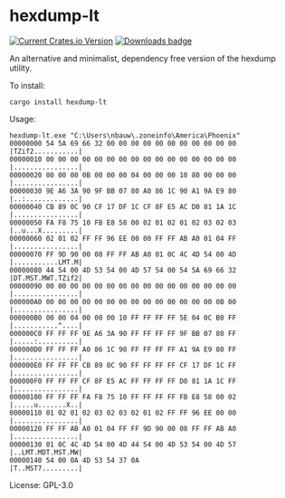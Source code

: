 # hexdump-lt

[![Current Crates.io Version](https://img.shields.io/crates/v/hexdump-lt.svg)](https://crates.io/crates/hexdump-lt)
[![Downloads badge](https://img.shields.io/crates/d/hexdump-lt.svg)](https://crates.io/crates/hexdump-lt)


An alternative and minimalist, dependency free version of the hexdump utility.

To install:
```
cargo install hexdump-lt
````

Usage:
```text
hexdump-lt.exe "C:\Users\nbauw\.zoneinfo\America\Phoenix"
00000000 54 5A 69 66 32 00 00 00 00 00 00 00 00 00 00 00 |TZif2...........|
00000010 00 00 00 00 00 00 00 00 00 00 00 00 00 00 00 00 |................|
00000020 00 00 00 0B 00 00 00 04 00 00 00 10 80 00 00 00 |................|
00000030 9E A6 3A 90 9F BB 07 80 A0 86 1C 90 A1 9A E9 80 |..:.............|
00000040 CB 89 0C 90 CF 17 DF 1C CF 8F E5 AC D0 81 1A 1C |................|
00000050 FA F8 75 10 FB E8 58 00 02 01 02 01 02 03 02 03 |..u...X.........|
00000060 02 01 02 FF FF 96 EE 00 00 FF FF AB A0 01 04 FF |................|
00000070 FF 9D 90 00 08 FF FF AB A0 01 0C 4C 4D 54 00 4D |...........LMT.M|
00000080 44 54 00 4D 53 54 00 4D 57 54 00 54 5A 69 66 32 |DT.MST.MWT.TZif2|
00000090 00 00 00 00 00 00 00 00 00 00 00 00 00 00 00 00 |................|
000000A0 00 00 00 00 00 00 00 00 00 00 00 00 00 00 0B 00 |................|
000000B0 00 00 04 00 00 00 10 FF FF FF FF 5E 04 0C B0 FF |...........^....|
000000C0 FF FF FF 9E A6 3A 90 FF FF FF FF 9F BB 07 80 FF |.....:..........|
000000D0 FF FF FF A0 86 1C 90 FF FF FF FF A1 9A E9 80 FF |................|
000000E0 FF FF FF CB 89 0C 90 FF FF FF FF CF 17 DF 1C FF |................|
000000F0 FF FF FF CF 8F E5 AC FF FF FF FF D0 81 1A 1C FF |................|
00000100 FF FF FF FA F8 75 10 FF FF FF FF FB E8 58 00 02 |.....u.......X..|
00000110 01 02 01 02 03 02 03 02 01 02 FF FF 96 EE 00 00 |................|
00000120 FF FF AB A0 01 04 FF FF 9D 90 00 08 FF FF AB A0 |................|
00000130 01 0C 4C 4D 54 00 4D 44 54 00 4D 53 54 00 4D 57 |..LMT.MDT.MST.MW|
00000140 54 00 0A 4D 53 54 37 0A                         |T..MST7.........|
````

License: GPL-3.0
